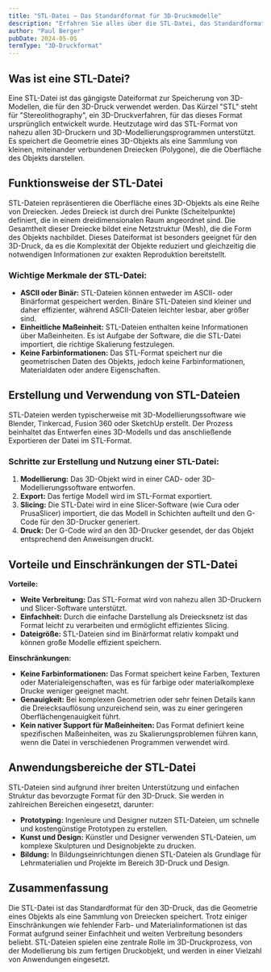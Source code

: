 ```yaml
---
title: "STL-Datei – Das Standardformat für 3D-Druckmodelle"
description: "Erfahren Sie alles über die STL-Datei, das Standardformat für 3D-Druckmodelle. Entdecken Sie, wie STL-Dateien erstellt, verwendet und für den 3D-Druck vorbereitet werden."
author: "Paul Berger"
pubDate: 2024-05-05
termType: "3D-Druckformat"
---
```


## Was ist eine STL-Datei?

Eine STL-Datei ist das gängigste Dateiformat zur Speicherung von 3D-Modellen, die für den 3D-Druck verwendet werden. Das Kürzel "STL" steht für "Stereolithography", ein 3D-Druckverfahren, für das dieses Format ursprünglich entwickelt wurde. Heutzutage wird das STL-Format von nahezu allen 3D-Druckern und 3D-Modellierungsprogrammen unterstützt. Es speichert die Geometrie eines 3D-Objekts als eine Sammlung von kleinen, miteinander verbundenen Dreiecken (Polygone), die die Oberfläche des Objekts darstellen.

## Funktionsweise der STL-Datei

STL-Dateien repräsentieren die Oberfläche eines 3D-Objekts als eine Reihe von Dreiecken. Jedes Dreieck ist durch drei Punkte (Scheitelpunkte) definiert, die in einem dreidimensionalen Raum angeordnet sind. Die Gesamtheit dieser Dreiecke bildet eine Netzstruktur (Mesh), die die Form des Objekts nachbildet. Dieses Dateiformat ist besonders geeignet für den 3D-Druck, da es die Komplexität der Objekte reduziert und gleichzeitig die notwendigen Informationen zur exakten Reproduktion bereitstellt.

### Wichtige Merkmale der STL-Datei:

- **ASCII oder Binär:** STL-Dateien können entweder im ASCII- oder Binärformat gespeichert werden. Binäre STL-Dateien sind kleiner und daher effizienter, während ASCII-Dateien leichter lesbar, aber größer sind.
- **Einheitliche Maßeinheit:** STL-Dateien enthalten keine Informationen über Maßeinheiten. Es ist Aufgabe der Software, die die STL-Datei importiert, die richtige Skalierung festzulegen.
- **Keine Farbinformationen:** Das STL-Format speichert nur die geometrischen Daten des Objekts, jedoch keine Farbinformationen, Materialdaten oder andere Eigenschaften.

## Erstellung und Verwendung von STL-Dateien

STL-Dateien werden typischerweise mit 3D-Modellierungssoftware wie Blender, Tinkercad, Fusion 360 oder SketchUp erstellt. Der Prozess beinhaltet das Entwerfen eines 3D-Modells und das anschließende Exportieren der Datei im STL-Format.

### Schritte zur Erstellung und Nutzung einer STL-Datei:

1. **Modellierung:** Das 3D-Objekt wird in einer CAD- oder 3D-Modellierungssoftware entworfen.
2. **Export:** Das fertige Modell wird im STL-Format exportiert.
3. **Slicing:** Die STL-Datei wird in eine Slicer-Software (wie Cura oder PrusaSlicer) importiert, die das Modell in Schichten aufteilt und den G-Code für den 3D-Drucker generiert.
4. **Druck:** Der G-Code wird an den 3D-Drucker gesendet, der das Objekt entsprechend den Anweisungen druckt.

## Vorteile und Einschränkungen der STL-Datei

**Vorteile:**

- **Weite Verbreitung:** Das STL-Format wird von nahezu allen 3D-Druckern und Slicer-Software unterstützt.
- **Einfachheit:** Durch die einfache Darstellung als Dreiecksnetz ist das Format leicht zu verarbeiten und ermöglicht effizientes Slicing.
- **Dateigröße:** STL-Dateien sind im Binärformat relativ kompakt und können große Modelle effizient speichern.

**Einschränkungen:**

- **Keine Farbinformationen:** Das Format speichert keine Farben, Texturen oder Materialeigenschaften, was es für farbige oder materialkomplexe Drucke weniger geeignet macht.
- **Genauigkeit:** Bei komplexen Geometrien oder sehr feinen Details kann die Dreiecksauflösung unzureichend sein, was zu einer geringeren Oberflächengenauigkeit führt.
- **Kein nativer Support für Maßeinheiten:** Das Format definiert keine spezifischen Maßeinheiten, was zu Skalierungsproblemen führen kann, wenn die Datei in verschiedenen Programmen verwendet wird.

## Anwendungsbereiche der STL-Datei

STL-Dateien sind aufgrund ihrer breiten Unterstützung und einfachen Struktur das bevorzugte Format für den 3D-Druck. Sie werden in zahlreichen Bereichen eingesetzt, darunter:

- **Prototyping:** Ingenieure und Designer nutzen STL-Dateien, um schnelle und kostengünstige Prototypen zu erstellen.
- **Kunst und Design:** Künstler und Designer verwenden STL-Dateien, um komplexe Skulpturen und Designobjekte zu drucken.
- **Bildung:** In Bildungseinrichtungen dienen STL-Dateien als Grundlage für Lehrmaterialien und Projekte im Bereich 3D-Druck und Design.

## Zusammenfassung

Die STL-Datei ist das Standardformat für den 3D-Druck, das die Geometrie eines Objekts als eine Sammlung von Dreiecken speichert. Trotz einiger Einschränkungen wie fehlender Farb- und Materialinformationen ist das Format aufgrund seiner Einfachheit und weiten Verbreitung besonders beliebt. STL-Dateien spielen eine zentrale Rolle im 3D-Druckprozess, von der Modellierung bis zum fertigen Druckobjekt, und werden in einer Vielzahl von Anwendungen eingesetzt.
